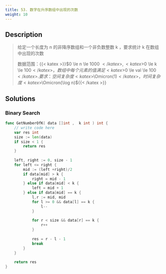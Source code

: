 ```yaml
---
title: 53. 数字在升序数组中出现的次数
weight: 10
---
```

## Description

> 给定一个长度为 n 的非降序数组和一个非负数整数 k ，要求统计 k 在数组中出现的次数
> 
> 数据范围：{{< katex >}}$0 \le n \le 1000 ${{< /katex >}}, {{< katex >}}$0 \le k \le 100${{< /katex >}} ，数组中每个元素的值满足 {{< katex >}}$0 \le val \le 100${{< /katex >}}.
> 要求：空间复杂度 {{< katex >}}$\Omicron(1)${{< /katex >}}，时间复杂度 {{< katex >}}$\Omicron(\log n)${{< /katex >}}

## Solutions

### Binary Search
```go
func GetNumberOfK( data []int ,  k int ) int {
    // write code here
    var res int
    size := len(data)
    if size < 1 {
        return res 
    }
    
    left, right := 0, size - 1
    for left <= right {
        mid := (left +right)/2
        if data[mid] > k {
            right = mid - 1
        } else if data[mid] < k {
            left = mid + 1
        } else if data[mid] == k {
            l,r := mid, mid
            for l >= 0 && data[l] == k {
                l--
            }
            
            for r < size && data[r] == k {
                r++
            }
            
            res = r - l - 1
            break
        }
    } 
    
    return res
}
```
